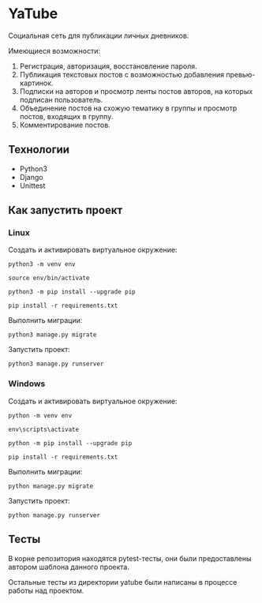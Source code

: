 # YaTube

Социальная сеть для публикации личных дневников.

Имеющиеся возможности:

1. Регистрация, авторизация, восстановление пароля.
2. Публикация текстовых постов с возможностью добавления превью-картинок.
3. Подписки на авторов и просмотр ленты постов авторов, на которых подписан пользователь.
4. Объединение постов на схожую тематику в группы и просмотр постов, входящих в группу.
5. Комментирование постов.

## Технологии

- Python3
- Django
- Unittest

## Как запустить проект

### Linux

Создать и активировать виртуальное окружение:

```
python3 -m venv env
```

```
source env/bin/activate
```

```
python3 -m pip install --upgrade pip
```

```
pip install -r requirements.txt
```

Выполнить миграции:

```
python3 manage.py migrate
```

Запустить проект:

```
python3 manage.py runserver
```

### Windows

Создать и активировать виртуальное окружение:

```
python -m venv env
```

```
env\scripts\activate
```

```
python -m pip install --upgrade pip
```

```
pip install -r requirements.txt
```

Выполнить миграции:

```
python manage.py migrate
```

Запустить проект:

```
python manage.py runserver
```

## Тесты

В корне репозитория находятся pytest-тесты, они были предоставлены автором шаблона данного проекта.

Остальные тесты из директории yatube были написаны в процессе работы над проектом.
